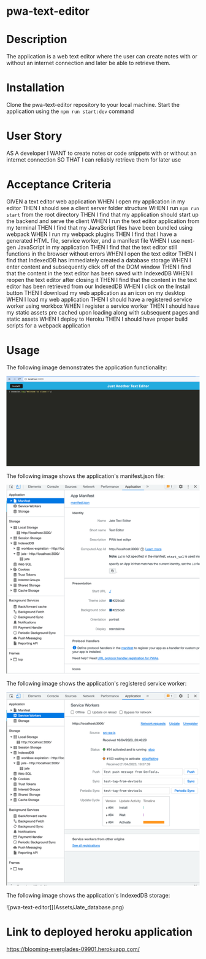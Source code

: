 # pwa-text-editor


# Description

The application is a web text editor where the user can create notes with or without an internet connection and later be able to retrieve them. 


# Installation

Clone the pwa-text-editor repository to your local machine. Start the application using the `npm run start:dev` command 


# User Story

AS A developer
I WANT to create notes or code snippets with or without an internet connection
SO THAT I can reliably retrieve them for later use


# Acceptance Criteria

GIVEN a text editor web application
WHEN I open my application in my editor
THEN I should see a client server folder structure
WHEN I run `npm run start` from the root directory
THEN I find that my application should start up the backend and serve the client
WHEN I run the text editor application from my terminal
THEN I find that my JavaScript files have been bundled using webpack
WHEN I run my webpack plugins
THEN I find that I have a generated HTML file, service worker, and a manifest file
WHEN I use next-gen JavaScript in my application
THEN I find that the text editor still functions in the browser without errors
WHEN I open the text editor
THEN I find that IndexedDB has immediately created a database storage
WHEN I enter content and subsequently click off of the DOM window
THEN I find that the content in the text editor has been saved with IndexedDB
WHEN I reopen the text editor after closing it
THEN I find that the content in the text editor has been retrieved from our IndexedDB
WHEN I click on the Install button
THEN I download my web application as an icon on my desktop
WHEN I load my web application
THEN I should have a registered service worker using workbox
WHEN I register a service worker
THEN I should have my static assets pre cached upon loading along with subsequent pages and static assets
WHEN I deploy to Heroku
THEN I should have proper build scripts for a webpack application


# Usage

The following image demonstrates the application functionality:

![pwa-text-editor](Assets/application.png)

The following image shows the application's manifest.json file:

![pwa-text-editor](Assets/manifest.png)

The following image shows the application's registered service worker:

![pwa-text-editor](Assets/service_worker.png)

The following image shows the application's IndexedDB storage:

![pwa-text-editor]](Assets/Jate_database.png)


# Link to deployed heroku application

https://blooming-everglades-09901.herokuapp.com/